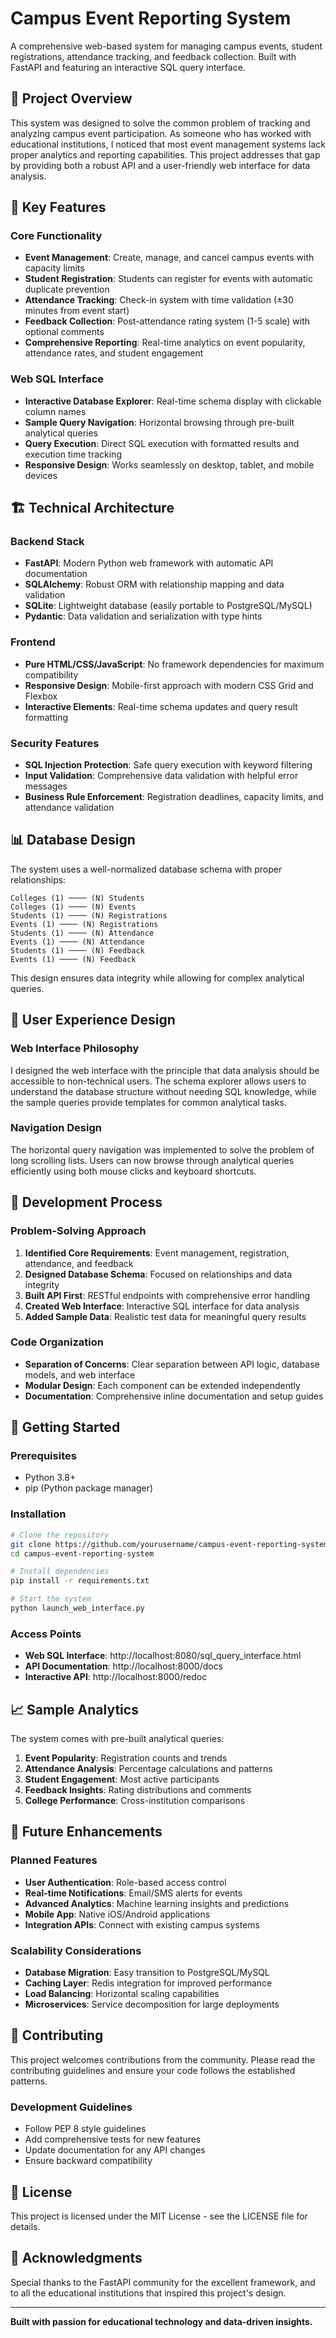 # Campus Event Reporting System

A comprehensive web-based system for managing campus events, student registrations, attendance tracking, and feedback collection. Built with FastAPI and featuring an interactive SQL query interface.

## 🎯 Project Overview

This system was designed to solve the common problem of tracking and analyzing campus event participation. As someone who has worked with educational institutions, I noticed that most event management systems lack proper analytics and reporting capabilities. This project addresses that gap by providing both a robust API and a user-friendly web interface for data analysis.

## 🚀 Key Features

### Core Functionality
- **Event Management**: Create, manage, and cancel campus events with capacity limits
- **Student Registration**: Students can register for events with automatic duplicate prevention
- **Attendance Tracking**: Check-in system with time validation (±30 minutes from event start)
- **Feedback Collection**: Post-attendance rating system (1-5 scale) with optional comments
- **Comprehensive Reporting**: Real-time analytics on event popularity, attendance rates, and student engagement

### Web SQL Interface
- **Interactive Database Explorer**: Real-time schema display with clickable column names
- **Sample Query Navigation**: Horizontal browsing through pre-built analytical queries
- **Query Execution**: Direct SQL execution with formatted results and execution time tracking
- **Responsive Design**: Works seamlessly on desktop, tablet, and mobile devices

## 🏗️ Technical Architecture

### Backend Stack
- **FastAPI**: Modern Python web framework with automatic API documentation
- **SQLAlchemy**: Robust ORM with relationship mapping and data validation
- **SQLite**: Lightweight database (easily portable to PostgreSQL/MySQL)
- **Pydantic**: Data validation and serialization with type hints

### Frontend
- **Pure HTML/CSS/JavaScript**: No framework dependencies for maximum compatibility
- **Responsive Design**: Mobile-first approach with modern CSS Grid and Flexbox
- **Interactive Elements**: Real-time schema updates and query result formatting

### Security Features
- **SQL Injection Protection**: Safe query execution with keyword filtering
- **Input Validation**: Comprehensive data validation with helpful error messages
- **Business Rule Enforcement**: Registration deadlines, capacity limits, and attendance validation

## 📊 Database Design

The system uses a well-normalized database schema with proper relationships:

```
Colleges (1) ──── (N) Students
Colleges (1) ──── (N) Events
Students (1) ──── (N) Registrations
Events (1) ──── (N) Registrations
Students (1) ──── (N) Attendance
Events (1) ──── (N) Attendance
Students (1) ──── (N) Feedback
Events (1) ──── (N) Feedback
```

This design ensures data integrity while allowing for complex analytical queries.

## 🎨 User Experience Design

### Web Interface Philosophy
I designed the web interface with the principle that data analysis should be accessible to non-technical users. The schema explorer allows users to understand the database structure without needing SQL knowledge, while the sample queries provide templates for common analytical tasks.

### Navigation Design
The horizontal query navigation was implemented to solve the problem of long scrolling lists. Users can now browse through analytical queries efficiently using both mouse clicks and keyboard shortcuts.

## 🔧 Development Process

### Problem-Solving Approach
1. **Identified Core Requirements**: Event management, registration, attendance, and feedback
2. **Designed Database Schema**: Focused on relationships and data integrity
3. **Built API First**: RESTful endpoints with comprehensive error handling
4. **Created Web Interface**: Interactive SQL interface for data analysis
5. **Added Sample Data**: Realistic test data for meaningful query results

### Code Organization
- **Separation of Concerns**: Clear separation between API logic, database models, and web interface
- **Modular Design**: Each component can be extended independently
- **Documentation**: Comprehensive inline documentation and setup guides

## 🚀 Getting Started

### Prerequisites
- Python 3.8+
- pip (Python package manager)

### Installation
```bash
# Clone the repository
git clone https://github.com/yourusername/campus-event-reporting-system.git
cd campus-event-reporting-system

# Install dependencies
pip install -r requirements.txt

# Start the system
python launch_web_interface.py
```

### Access Points
- **Web SQL Interface**: http://localhost:8080/sql_query_interface.html
- **API Documentation**: http://localhost:8000/docs
- **Interactive API**: http://localhost:8000/redoc

## 📈 Sample Analytics

The system comes with pre-built analytical queries:

1. **Event Popularity**: Registration counts and trends
2. **Attendance Analysis**: Percentage calculations and patterns
3. **Student Engagement**: Most active participants
4. **Feedback Insights**: Rating distributions and comments
5. **College Performance**: Cross-institution comparisons

## 🔮 Future Enhancements

### Planned Features
- **User Authentication**: Role-based access control
- **Real-time Notifications**: Email/SMS alerts for events
- **Advanced Analytics**: Machine learning insights and predictions
- **Mobile App**: Native iOS/Android applications
- **Integration APIs**: Connect with existing campus systems

### Scalability Considerations
- **Database Migration**: Easy transition to PostgreSQL/MySQL
- **Caching Layer**: Redis integration for improved performance
- **Load Balancing**: Horizontal scaling capabilities
- **Microservices**: Service decomposition for large deployments

## 🤝 Contributing

This project welcomes contributions from the community. Please read the contributing guidelines and ensure your code follows the established patterns.

### Development Guidelines
- Follow PEP 8 style guidelines
- Add comprehensive tests for new features
- Update documentation for any API changes
- Ensure backward compatibility

## 📄 License

This project is licensed under the MIT License - see the LICENSE file for details.

## 🙏 Acknowledgments

Special thanks to the FastAPI community for the excellent framework, and to all the educational institutions that inspired this project's design.

---

**Built with passion for educational technology and data-driven insights.**
